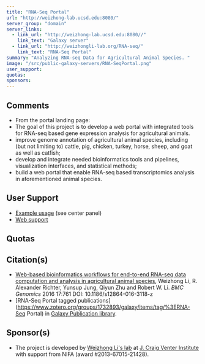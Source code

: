 ```yaml
---
title: "RNA-Seq Portal"
url: "http://weizhong-lab.ucsd.edu:8080/"
server_group: "domain"
server_links: 
  - link_url: "http://weizhong-lab.ucsd.edu:8080//"
    link_text: "Galaxy server"
  - link_url: "http://weizhongli-lab.org/RNA-seq/"
    link_text: "RNA-Seq Portal"
summary: "Analyzing RNA-seq Data for Agricultural Animal Species. "
image: "/src/public-galaxy-servers/RNA-SeqPortal.png"
user_support: 
quotas: 
sponsors: 
---
```


## Comments

* From the portal landing page:
*   The goal of this project is to develop a web portal with integrated tools for RNA-seq based gene expression analysis for agricultural animals.
  * improve genome annotation of agricultural animal species, including (but not limiting to) cattle, pig, chicken, turkey, horse, sheep, and goat as well as catfish;
  * develop and integrate needed bioinformatics tools and pipelines, visualization interfaces, and statistical methods;
  * build a web portal that enable RNA-seq based transcriptomics analysis in aforementioned animal species.

## User Support

* [Example usage](http://weizhong-lab.ucsd.edu:8080/) (see center panel)
* [Web support](http://weizhong-lab.ucsd.edu/RNA-seq/contact/)

## Quotas

## Citation(s)

* [Web-based bioinformatics workflows for end-to-end RNA-seq data computation and analysis in agricultural animal species](https://bmcgenomics.biomedcentral.com/articles/10.1186/s12864-016-3118-z), Weizhong Li, R. Alexander Richter, Yunsup Jung, Qiyun Zhu and Robert W. Li. *BMC Genomics* 2016 17:761 DOI: 10.1186/s12864-016-3118-z
* [RNA-Seq Portal tagged publications](https://www.zotero.org/groups/1732893/galaxy/items/tag/%3ERNA-Seq Portal) in [Galaxy Publication library](/src/publication-library/index.md).


## Sponsor(s)

* The project is developed by [Weizhong Li's lab](http://weizhongli-lab.org/) at [J. Craig Venter Institute](http://jcvi.org/) with support from NIFA (award #2013-67015-21428).

